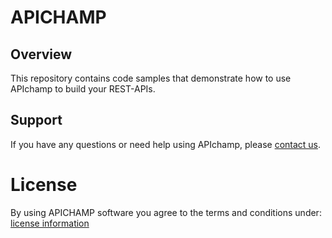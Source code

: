 # APICHAMP

## Overview
This repository contains code samples that demonstrate how to use APIchamp to build your REST-APIs. 

## Support

If you have any questions or need help using APIchamp, please [contact us](https://www.apichamp.com/contact).

# License

By using APICHAMP software you agree to the terms and conditions under: [license information](https://www.apichamp.com/terms)